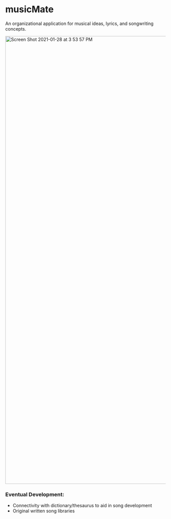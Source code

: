 # musicMate

An organizational application for musical ideas, lyrics, and songwriting concepts.

<img width="1407" alt="Screen Shot 2021-01-28 at 3 53 57 PM" src="https://user-images.githubusercontent.com/66435213/106213348-546c6f00-6181-11eb-8cef-6c5c772aa365.png">

### Eventual Development:

* Connectivity with dictionary/thesaurus to aid in song development
* Original written song libraries




